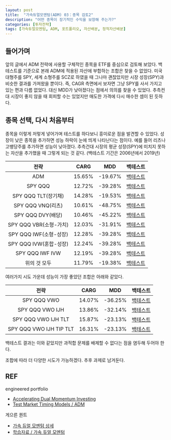 ```yaml
---
layout: post
title:  "가속듀얼모멘텀(ADM) 03：종목 검토2"
description: "어떤 종목이 장기적인 수익을 보장해 주는가?"
categories: [투자전략]
tags: [가속듀얼모멘텀, ADM, 포트폴리오, 자산배분, 정적자산배분]
---
```


## 들어가며

앞의 글에서 ADM 전략에 사용할 구체적인 종목을 ETF를 중심으로 검토해 보았다. 백테스트를 기준으로 본래 ADM에 적용된 자산에 부합하는 조합은 찾을 수 없었다. 미국 대형주를 SPY, 세계 소형주를 SCZ로 하였을 때 그나마 괜찮았지만 시장 성장(SPY)과 비슷한 결과를 가져왔을 뿐이다. 즉, CAGR 측면에서 보자면 그냥 SPY를 사서 가지고 있는 편과 다름 없었다. 대신 MDD가 낮아졌다는 점에서 의의를 찾을 수 있었다. 추측컨대 시장이 좋지 않을 때 회피할 수는 있었지만 매도한 가격에 다시 매수한 셈이 된 듯하다.

## 종목 선택, 다시 처음부터

종목을 이렇게 저렇게 넣어가며 테스트를 하다보니 흥미로운 점을 발견할 수 있었다. 성장이 낮은 종목을 추가하면 성능 하락이 눈에 띄게 나타난다는 점이다. 예를 들어 리츠나 고뱅당주를 추가하면 성능이 낮아졌다. 추측건대 시장의 평균 성장(SPY)에 미치지 못하는 자산을 추가했을 때 그렇게 되는 것 같다. (백테스트 기간은 2006년에서 2019년)

| 전략 | CARG  | MDD  | 백테스트 |
|:---:|:-----:|:----:|:----:|
| ADM  | 15.65%	 | -19.67% | [백테스트](https://www.portfoliovisualizer.com/test-market-timing-model?s=y&coreSatellite=false&timingModel=6&timePeriod=4&startYear=2006&firstMonth=1&endYear=2019&lastMonth=12&calendarAligned=true&includeYTD=false&initialAmount=10000&periodicAdjustment=0&adjustmentAmount=0&inflationAdjusted=true&adjustmentPercentage=0.0&adjustmentFrequency=4&symbols=VFINX+VINEX&singleAbsoluteMomentum=false&volatilityTarget=9.0&downsideVolatility=false&outOfMarketStartMonth=5&outOfMarketEndMonth=10&outOfMarketAssetType=2&outOfMarketAsset=VUSTX&movingAverageSignal=1&movingAverageType=1&multipleTimingPeriods=true&periodWeighting=2&windowSize=1&windowSizeInDays=105&movingAverageType2=1&windowSize2=10&windowSizeInDays2=105&excludePreviousMonth=false&normalizeReturns=false&volatilityWindowSize=0&volatilityWindowSizeInDays=0&assetsToHold=1&allocationWeights=1&riskControlType=0&riskWindowSize=10&riskWindowSizeInDays=0&stopLossMode=0&stopLossThreshold=2.0&stopLossAssetType=1&rebalancePeriod=1&separateSignalAsset=false&tradeExecution=0&leverageType=0&leverageRatio=0.0&debtAmount=0&debtInterest=0.0&maintenanceMargin=25.0&leveragedBenchmark=false&comparedAllocation=0&benchmark=-1&benchmarkSymbol=SPY&timingPeriods%5B0%5D=1&timingUnits%5B0%5D=2&timingWeights%5B0%5D=33&timingPeriods%5B1%5D=3&timingUnits%5B1%5D=2&timingWeights%5B1%5D=33&timingPeriods%5B2%5D=6&timingUnits%5B2%5D=2&timingWeights%5B2%5D=34&timingUnits%5B3%5D=2&timingWeights%5B3%5D=0&timingUnits%5B4%5D=2&timingWeights%5B4%5D=0&volatilityPeriodUnit=2&volatilityPeriodWeight=0) |
| SPY QQQ  | 12.72% | -39.28%  | [백테스트](https://www.portfoliovisualizer.com/test-market-timing-model?s=y&coreSatellite=false&timingModel=6&timePeriod=4&startYear=2006&firstMonth=1&endYear=2019&lastMonth=12&calendarAligned=true&includeYTD=false&initialAmount=10000&periodicAdjustment=0&adjustmentAmount=0&inflationAdjusted=true&adjustmentPercentage=0.0&adjustmentFrequency=4&symbols=SPY+QQQ&singleAbsoluteMomentum=false&volatilityTarget=9.0&downsideVolatility=false&outOfMarketStartMonth=5&outOfMarketEndMonth=10&outOfMarketAssetType=2&outOfMarketAsset=TLT&movingAverageSignal=1&movingAverageType=1&multipleTimingPeriods=true&periodWeighting=2&windowSize=1&windowSizeInDays=105&movingAverageType2=1&windowSize2=10&windowSizeInDays2=105&excludePreviousMonth=false&normalizeReturns=false&volatilityWindowSize=0&volatilityWindowSizeInDays=0&assetsToHold=1&allocationWeights=1&riskControlType=0&riskWindowSize=10&riskWindowSizeInDays=0&stopLossMode=0&stopLossThreshold=2.0&stopLossAssetType=1&rebalancePeriod=1&separateSignalAsset=false&tradeExecution=0&leverageType=0&leverageRatio=0.0&debtAmount=0&debtInterest=0.0&maintenanceMargin=25.0&leveragedBenchmark=false&comparedAllocation=0&benchmark=-1&benchmarkSymbol=SPY&timingPeriods%5B0%5D=1&timingUnits%5B0%5D=2&timingWeights%5B0%5D=33&timingPeriods%5B1%5D=3&timingUnits%5B1%5D=2&timingWeights%5B1%5D=33&timingPeriods%5B2%5D=6&timingUnits%5B2%5D=2&timingWeights%5B2%5D=34&timingUnits%5B3%5D=2&timingWeights%5B3%5D=0&timingUnits%5B4%5D=2&timingWeights%5B4%5D=0&volatilityPeriodUnit=2&volatilityPeriodWeight=0) |
| SPY QQQ TLT(장기채) | 14.28% | -19.53%  | [백테스트](https://www.portfoliovisualizer.com/test-market-timing-model?s=y&coreSatellite=false&timingModel=6&timePeriod=4&startYear=2006&firstMonth=1&endYear=2019&lastMonth=12&calendarAligned=true&includeYTD=false&initialAmount=10000&periodicAdjustment=0&adjustmentAmount=0&inflationAdjusted=true&adjustmentPercentage=0.0&adjustmentFrequency=4&symbols=SPY+QQQ+TLT&singleAbsoluteMomentum=false&volatilityTarget=9.0&downsideVolatility=false&outOfMarketStartMonth=5&outOfMarketEndMonth=10&outOfMarketAssetType=2&outOfMarketAsset=TLT&movingAverageSignal=1&movingAverageType=1&multipleTimingPeriods=true&periodWeighting=2&windowSize=1&windowSizeInDays=105&movingAverageType2=1&windowSize2=10&windowSizeInDays2=105&excludePreviousMonth=false&normalizeReturns=false&volatilityWindowSize=0&volatilityWindowSizeInDays=0&assetsToHold=1&allocationWeights=1&riskControlType=0&riskWindowSize=10&riskWindowSizeInDays=0&stopLossMode=0&stopLossThreshold=2.0&stopLossAssetType=1&rebalancePeriod=1&separateSignalAsset=false&tradeExecution=0&leverageType=0&leverageRatio=0.0&debtAmount=0&debtInterest=0.0&maintenanceMargin=25.0&leveragedBenchmark=false&comparedAllocation=0&benchmark=-1&benchmarkSymbol=SPY&timingPeriods%5B0%5D=1&timingUnits%5B0%5D=2&timingWeights%5B0%5D=33&timingPeriods%5B1%5D=3&timingUnits%5B1%5D=2&timingWeights%5B1%5D=33&timingPeriods%5B2%5D=6&timingUnits%5B2%5D=2&timingWeights%5B2%5D=34&timingUnits%5B3%5D=2&timingWeights%5B3%5D=0&timingUnits%5B4%5D=2&timingWeights%5B4%5D=0&volatilityPeriodUnit=2&volatilityPeriodWeight=0) |
| SPY QQQ VNQ(리츠)  | 10.61% | -48.75% | [백테스트](https://www.portfoliovisualizer.com/test-market-timing-model?s=y&coreSatellite=false&timingModel=6&timePeriod=4&startYear=2006&firstMonth=1&endYear=2019&lastMonth=12&calendarAligned=true&includeYTD=false&initialAmount=10000&periodicAdjustment=0&adjustmentAmount=0&inflationAdjusted=true&adjustmentPercentage=0.0&adjustmentFrequency=4&symbols=SPY+QQQ+VNQ&singleAbsoluteMomentum=false&volatilityTarget=9.0&downsideVolatility=false&outOfMarketStartMonth=5&outOfMarketEndMonth=10&outOfMarketAssetType=2&outOfMarketAsset=TLT&movingAverageSignal=1&movingAverageType=1&multipleTimingPeriods=true&periodWeighting=2&windowSize=1&windowSizeInDays=105&movingAverageType2=1&windowSize2=10&windowSizeInDays2=105&excludePreviousMonth=false&normalizeReturns=false&volatilityWindowSize=0&volatilityWindowSizeInDays=0&assetsToHold=1&allocationWeights=1&riskControlType=0&riskWindowSize=10&riskWindowSizeInDays=0&stopLossMode=0&stopLossThreshold=2.0&stopLossAssetType=1&rebalancePeriod=1&separateSignalAsset=false&tradeExecution=0&leverageType=0&leverageRatio=0.0&debtAmount=0&debtInterest=0.0&maintenanceMargin=25.0&leveragedBenchmark=false&comparedAllocation=0&benchmark=-1&benchmarkSymbol=SPY&timingPeriods%5B0%5D=1&timingUnits%5B0%5D=2&timingWeights%5B0%5D=33&timingPeriods%5B1%5D=3&timingUnits%5B1%5D=2&timingWeights%5B1%5D=33&timingPeriods%5B2%5D=6&timingUnits%5B2%5D=2&timingWeights%5B2%5D=34&timingUnits%5B3%5D=2&timingWeights%5B3%5D=0&timingUnits%5B4%5D=2&timingWeights%5B4%5D=0&volatilityPeriodUnit=2&volatilityPeriodWeight=0) |
| SPY QQQ DVY(배당)  | 10.46% | -45.22% | [백테스트](https://www.portfoliovisualizer.com/test-market-timing-model?s=y&coreSatellite=false&timingModel=6&timePeriod=4&startYear=2006&firstMonth=1&endYear=2019&lastMonth=12&calendarAligned=true&includeYTD=false&initialAmount=10000&periodicAdjustment=0&adjustmentAmount=0&inflationAdjusted=true&adjustmentPercentage=0.0&adjustmentFrequency=4&symbols=SPY+QQQ+DVY&singleAbsoluteMomentum=false&volatilityTarget=9.0&downsideVolatility=false&outOfMarketStartMonth=5&outOfMarketEndMonth=10&outOfMarketAssetType=2&outOfMarketAsset=TLT&movingAverageSignal=1&movingAverageType=1&multipleTimingPeriods=true&periodWeighting=2&windowSize=1&windowSizeInDays=105&movingAverageType2=1&windowSize2=10&windowSizeInDays2=105&excludePreviousMonth=false&normalizeReturns=false&volatilityWindowSize=0&volatilityWindowSizeInDays=0&assetsToHold=1&allocationWeights=1&riskControlType=0&riskWindowSize=10&riskWindowSizeInDays=0&stopLossMode=0&stopLossThreshold=2.0&stopLossAssetType=1&rebalancePeriod=1&separateSignalAsset=false&tradeExecution=0&leverageType=0&leverageRatio=0.0&debtAmount=0&debtInterest=0.0&maintenanceMargin=25.0&leveragedBenchmark=false&comparedAllocation=0&benchmark=-1&benchmarkSymbol=SPY&timingPeriods%5B0%5D=1&timingUnits%5B0%5D=2&timingWeights%5B0%5D=33&timingPeriods%5B1%5D=3&timingUnits%5B1%5D=2&timingWeights%5B1%5D=33&timingPeriods%5B2%5D=6&timingUnits%5B2%5D=2&timingWeights%5B2%5D=34&timingUnits%5B3%5D=2&timingWeights%5B3%5D=0&timingUnits%5B4%5D=2&timingWeights%5B4%5D=0&volatilityPeriodUnit=2&volatilityPeriodWeight=0) |
| SPY QQQ VBR(소형-가치) | 12.03% | -31.91% | [백테스트](https://www.portfoliovisualizer.com/test-market-timing-model?s=y&coreSatellite=false&timingModel=6&timePeriod=4&startYear=2006&firstMonth=1&endYear=2019&lastMonth=12&calendarAligned=true&includeYTD=false&initialAmount=10000&periodicAdjustment=0&adjustmentAmount=0&inflationAdjusted=true&adjustmentPercentage=0.0&adjustmentFrequency=4&symbols=SPY+QQQ+VBR&singleAbsoluteMomentum=false&volatilityTarget=9.0&downsideVolatility=false&outOfMarketStartMonth=5&outOfMarketEndMonth=10&outOfMarketAssetType=2&outOfMarketAsset=TLT&movingAverageSignal=1&movingAverageType=1&multipleTimingPeriods=true&periodWeighting=2&windowSize=1&windowSizeInDays=105&movingAverageType2=1&windowSize2=10&windowSizeInDays2=105&excludePreviousMonth=false&normalizeReturns=false&volatilityWindowSize=0&volatilityWindowSizeInDays=0&assetsToHold=1&allocationWeights=1&riskControlType=0&riskWindowSize=10&riskWindowSizeInDays=0&stopLossMode=0&stopLossThreshold=2.0&stopLossAssetType=1&rebalancePeriod=1&separateSignalAsset=false&tradeExecution=0&leverageType=0&leverageRatio=0.0&debtAmount=0&debtInterest=0.0&maintenanceMargin=25.0&leveragedBenchmark=false&comparedAllocation=0&benchmark=-1&benchmarkSymbol=SPY&timingPeriods%5B0%5D=1&timingUnits%5B0%5D=2&timingWeights%5B0%5D=33&timingPeriods%5B1%5D=3&timingUnits%5B1%5D=2&timingWeights%5B1%5D=33&timingPeriods%5B2%5D=6&timingUnits%5B2%5D=2&timingWeights%5B2%5D=34&timingUnits%5B3%5D=2&timingWeights%5B3%5D=0&timingUnits%5B4%5D=2&timingWeights%5B4%5D=0&volatilityPeriodUnit=2&volatilityPeriodWeight=0) |
| SPY QQQ IWF(소형-성장) | 12.28% | -39.28% | [백테스트](https://www.portfoliovisualizer.com/test-market-timing-model?s=y&coreSatellite=false&timingModel=6&timePeriod=4&startYear=2006&firstMonth=1&endYear=2019&lastMonth=12&calendarAligned=true&includeYTD=false&initialAmount=10000&periodicAdjustment=0&adjustmentAmount=0&inflationAdjusted=true&adjustmentPercentage=0.0&adjustmentFrequency=4&symbols=SPY+QQQ+IWF&singleAbsoluteMomentum=false&volatilityTarget=9.0&downsideVolatility=false&outOfMarketStartMonth=5&outOfMarketEndMonth=10&outOfMarketAssetType=2&outOfMarketAsset=TLT&movingAverageSignal=1&movingAverageType=1&multipleTimingPeriods=true&periodWeighting=2&windowSize=1&windowSizeInDays=105&movingAverageType2=1&windowSize2=10&windowSizeInDays2=105&excludePreviousMonth=false&normalizeReturns=false&volatilityWindowSize=0&volatilityWindowSizeInDays=0&assetsToHold=1&allocationWeights=1&riskControlType=0&riskWindowSize=10&riskWindowSizeInDays=0&stopLossMode=0&stopLossThreshold=2.0&stopLossAssetType=1&rebalancePeriod=1&separateSignalAsset=false&tradeExecution=0&leverageType=0&leverageRatio=0.0&debtAmount=0&debtInterest=0.0&maintenanceMargin=25.0&leveragedBenchmark=false&comparedAllocation=0&benchmark=-1&benchmarkSymbol=SPY&timingPeriods%5B0%5D=1&timingUnits%5B0%5D=2&timingWeights%5B0%5D=33&timingPeriods%5B1%5D=3&timingUnits%5B1%5D=2&timingWeights%5B1%5D=33&timingPeriods%5B2%5D=6&timingUnits%5B2%5D=2&timingWeights%5B2%5D=34&timingUnits%5B3%5D=2&timingWeights%5B3%5D=0&timingUnits%5B4%5D=2&timingWeights%5B4%5D=0&volatilityPeriodUnit=2&volatilityPeriodWeight=0) |
| SPY QQQ IVW(혼합-성장) | 12.24% | -39.28% | [백테스트](https://www.portfoliovisualizer.com/test-market-timing-model?s=y&coreSatellite=false&timingModel=6&timePeriod=4&startYear=2006&firstMonth=1&endYear=2019&lastMonth=12&calendarAligned=true&includeYTD=false&initialAmount=10000&periodicAdjustment=0&adjustmentAmount=0&inflationAdjusted=true&adjustmentPercentage=0.0&adjustmentFrequency=4&symbols=SPY+QQQ+IVW&singleAbsoluteMomentum=false&volatilityTarget=9.0&downsideVolatility=false&outOfMarketStartMonth=5&outOfMarketEndMonth=10&outOfMarketAssetType=2&outOfMarketAsset=TLT&movingAverageSignal=1&movingAverageType=1&multipleTimingPeriods=true&periodWeighting=2&windowSize=1&windowSizeInDays=105&movingAverageType2=1&windowSize2=10&windowSizeInDays2=105&excludePreviousMonth=false&normalizeReturns=false&volatilityWindowSize=0&volatilityWindowSizeInDays=0&assetsToHold=1&allocationWeights=1&riskControlType=0&riskWindowSize=10&riskWindowSizeInDays=0&stopLossMode=0&stopLossThreshold=2.0&stopLossAssetType=1&rebalancePeriod=1&separateSignalAsset=false&tradeExecution=0&leverageType=0&leverageRatio=0.0&debtAmount=0&debtInterest=0.0&maintenanceMargin=25.0&leveragedBenchmark=false&comparedAllocation=0&benchmark=-1&benchmarkSymbol=SPY&timingPeriods%5B0%5D=1&timingUnits%5B0%5D=2&timingWeights%5B0%5D=33&timingPeriods%5B1%5D=3&timingUnits%5B1%5D=2&timingWeights%5B1%5D=33&timingPeriods%5B2%5D=6&timingUnits%5B2%5D=2&timingWeights%5B2%5D=34&timingUnits%5B3%5D=2&timingWeights%5B3%5D=0&timingUnits%5B4%5D=2&timingWeights%5B4%5D=0&volatilityPeriodUnit=2&volatilityPeriodWeight=0)
| SPY QQQ IWF IVW | 12.19% | -39.28% | [백테스트](https://www.portfoliovisualizer.com/test-market-timing-model?s=y&coreSatellite=false&timingModel=6&timePeriod=4&startYear=2006&firstMonth=1&endYear=2019&lastMonth=12&calendarAligned=true&includeYTD=false&initialAmount=10000&periodicAdjustment=0&adjustmentAmount=0&inflationAdjusted=true&adjustmentPercentage=0.0&adjustmentFrequency=4&symbols=SPY+QQQ+IWF+IVW&singleAbsoluteMomentum=false&volatilityTarget=9.0&downsideVolatility=false&outOfMarketStartMonth=5&outOfMarketEndMonth=10&outOfMarketAssetType=2&outOfMarketAsset=TLT&movingAverageSignal=1&movingAverageType=1&multipleTimingPeriods=true&periodWeighting=2&windowSize=1&windowSizeInDays=105&movingAverageType2=1&windowSize2=10&windowSizeInDays2=105&excludePreviousMonth=false&normalizeReturns=false&volatilityWindowSize=0&volatilityWindowSizeInDays=0&assetsToHold=1&allocationWeights=1&riskControlType=0&riskWindowSize=10&riskWindowSizeInDays=0&stopLossMode=0&stopLossThreshold=2.0&stopLossAssetType=1&rebalancePeriod=1&separateSignalAsset=false&tradeExecution=0&leverageType=0&leverageRatio=0.0&debtAmount=0&debtInterest=0.0&maintenanceMargin=25.0&leveragedBenchmark=false&comparedAllocation=0&benchmark=-1&benchmarkSymbol=SPY&timingPeriods%5B0%5D=1&timingUnits%5B0%5D=2&timingWeights%5B0%5D=33&timingPeriods%5B1%5D=3&timingUnits%5B1%5D=2&timingWeights%5B1%5D=33&timingPeriods%5B2%5D=6&timingUnits%5B2%5D=2&timingWeights%5B2%5D=34&timingUnits%5B3%5D=2&timingWeights%5B3%5D=0&timingUnits%5B4%5D=2&timingWeights%5B4%5D=0&volatilityPeriodUnit=2&volatilityPeriodWeight=0) |
| 위의 것 모두 | 11.79% | -19.38% | [백테스트](https://www.portfoliovisualizer.com/test-market-timing-model?s=y&coreSatellite=false&timingModel=6&timePeriod=4&startYear=2006&firstMonth=1&endYear=2019&lastMonth=12&calendarAligned=true&includeYTD=false&initialAmount=10000&periodicAdjustment=0&adjustmentAmount=0&inflationAdjusted=true&adjustmentPercentage=0.0&adjustmentFrequency=4&symbols=SPY+QQQ+TLT+VNQ+DVY+VBR+IWF+IVW&singleAbsoluteMomentum=false&volatilityTarget=9.0&downsideVolatility=false&outOfMarketStartMonth=5&outOfMarketEndMonth=10&outOfMarketAssetType=2&outOfMarketAsset=TLT&movingAverageSignal=1&movingAverageType=1&multipleTimingPeriods=true&periodWeighting=2&windowSize=1&windowSizeInDays=105&movingAverageType2=1&windowSize2=10&windowSizeInDays2=105&excludePreviousMonth=false&normalizeReturns=false&volatilityWindowSize=0&volatilityWindowSizeInDays=0&assetsToHold=1&allocationWeights=1&riskControlType=0&riskWindowSize=10&riskWindowSizeInDays=0&stopLossMode=0&stopLossThreshold=2.0&stopLossAssetType=1&rebalancePeriod=1&separateSignalAsset=false&tradeExecution=0&leverageType=0&leverageRatio=0.0&debtAmount=0&debtInterest=0.0&maintenanceMargin=25.0&leveragedBenchmark=false&comparedAllocation=0&benchmark=-1&benchmarkSymbol=SPY&timingPeriods%5B0%5D=1&timingUnits%5B0%5D=2&timingWeights%5B0%5D=33&timingPeriods%5B1%5D=3&timingUnits%5B1%5D=2&timingWeights%5B1%5D=33&timingPeriods%5B2%5D=6&timingUnits%5B2%5D=2&timingWeights%5B2%5D=34&timingUnits%5B3%5D=2&timingWeights%5B3%5D=0&timingUnits%5B4%5D=2&timingWeights%5B4%5D=0&volatilityPeriodUnit=2&volatilityPeriodWeight=0) |

여러가지 시도 가운데 성능이 가장 좋았던 조합은 아래와 같았다. 

| 전략 | CARG  | MDD  | 백테스트 |
|:---:|:-----:|:----:|:----:|
| SPY QQQ VWO | 14.07% | -36.25% | [백테스트](https://www.portfoliovisualizer.com/test-market-timing-model?s=y&coreSatellite=false&timingModel=6&timePeriod=4&startYear=2006&firstMonth=1&endYear=2019&lastMonth=12&calendarAligned=true&includeYTD=false&initialAmount=10000&periodicAdjustment=0&adjustmentAmount=0&inflationAdjusted=true&adjustmentPercentage=0.0&adjustmentFrequency=4&symbols=SPY+QQQ++VWO&singleAbsoluteMomentum=false&volatilityTarget=9.0&downsideVolatility=false&outOfMarketStartMonth=5&outOfMarketEndMonth=10&outOfMarketAssetType=2&outOfMarketAsset=TLT&movingAverageSignal=1&movingAverageType=1&multipleTimingPeriods=true&periodWeighting=2&windowSize=1&windowSizeInDays=105&movingAverageType2=1&windowSize2=10&windowSizeInDays2=105&excludePreviousMonth=false&normalizeReturns=false&volatilityWindowSize=0&volatilityWindowSizeInDays=0&assetsToHold=1&allocationWeights=1&riskControlType=0&riskWindowSize=10&riskWindowSizeInDays=0&stopLossMode=0&stopLossThreshold=2.0&stopLossAssetType=1&rebalancePeriod=1&separateSignalAsset=false&tradeExecution=0&leverageType=0&leverageRatio=0.0&debtAmount=0&debtInterest=0.0&maintenanceMargin=25.0&leveragedBenchmark=false&comparedAllocation=0&benchmark=-1&benchmarkSymbol=SPY&timingPeriods%5B0%5D=1&timingUnits%5B0%5D=2&timingWeights%5B0%5D=33&timingPeriods%5B1%5D=3&timingUnits%5B1%5D=2&timingWeights%5B1%5D=33&timingPeriods%5B2%5D=6&timingUnits%5B2%5D=2&timingWeights%5B2%5D=34&timingUnits%5B3%5D=2&timingWeights%5B3%5D=0&timingUnits%5B4%5D=2&timingWeights%5B4%5D=0&volatilityPeriodUnit=2&volatilityPeriodWeight=0) |
| SPY QQQ VWO IJH | 13.86% | -32.14% | [백테스트](https://www.portfoliovisualizer.com/test-market-timing-model?s=y&coreSatellite=false&timingModel=6&timePeriod=4&startYear=2006&firstMonth=1&endYear=2019&lastMonth=12&calendarAligned=true&includeYTD=false&initialAmount=10000&periodicAdjustment=0&adjustmentAmount=0&inflationAdjusted=true&adjustmentPercentage=0.0&adjustmentFrequency=4&symbols=SPY+QQQ++VWO+IJH&singleAbsoluteMomentum=false&volatilityTarget=9.0&downsideVolatility=false&outOfMarketStartMonth=5&outOfMarketEndMonth=10&outOfMarketAssetType=2&outOfMarketAsset=TLT&movingAverageSignal=1&movingAverageType=1&multipleTimingPeriods=true&periodWeighting=2&windowSize=1&windowSizeInDays=105&movingAverageType2=1&windowSize2=10&windowSizeInDays2=105&excludePreviousMonth=false&normalizeReturns=false&volatilityWindowSize=0&volatilityWindowSizeInDays=0&assetsToHold=1&allocationWeights=1&riskControlType=0&riskWindowSize=10&riskWindowSizeInDays=0&stopLossMode=0&stopLossThreshold=2.0&stopLossAssetType=1&rebalancePeriod=1&separateSignalAsset=false&tradeExecution=0&leverageType=0&leverageRatio=0.0&debtAmount=0&debtInterest=0.0&maintenanceMargin=25.0&leveragedBenchmark=false&comparedAllocation=0&benchmark=-1&benchmarkSymbol=SPY&timingPeriods%5B0%5D=1&timingUnits%5B0%5D=2&timingWeights%5B0%5D=33&timingPeriods%5B1%5D=3&timingUnits%5B1%5D=2&timingWeights%5B1%5D=33&timingPeriods%5B2%5D=6&timingUnits%5B2%5D=2&timingWeights%5B2%5D=34&timingUnits%5B3%5D=2&timingWeights%5B3%5D=0&timingUnits%5B4%5D=2&timingWeights%5B4%5D=0&volatilityPeriodUnit=2&volatilityPeriodWeight=0) |
| SPY QQQ VWO IJH TLT  | 15.87% | -23.13% | [백테스트](https://www.portfoliovisualizer.com/test-market-timing-model?s=y&coreSatellite=false&timingModel=6&timePeriod=4&startYear=2006&firstMonth=1&endYear=2019&lastMonth=12&calendarAligned=true&includeYTD=false&initialAmount=10000&periodicAdjustment=0&adjustmentAmount=0&inflationAdjusted=true&adjustmentPercentage=0.0&adjustmentFrequency=4&symbols=SPY+QQQ++VWO+IJH+TLT&singleAbsoluteMomentum=false&volatilityTarget=9.0&downsideVolatility=false&outOfMarketStartMonth=5&outOfMarketEndMonth=10&outOfMarketAssetType=2&outOfMarketAsset=TLT&movingAverageSignal=1&movingAverageType=1&multipleTimingPeriods=true&periodWeighting=2&windowSize=1&windowSizeInDays=105&movingAverageType2=1&windowSize2=10&windowSizeInDays2=105&excludePreviousMonth=false&normalizeReturns=false&volatilityWindowSize=0&volatilityWindowSizeInDays=0&assetsToHold=1&allocationWeights=1&riskControlType=0&riskWindowSize=10&riskWindowSizeInDays=0&stopLossMode=0&stopLossThreshold=2.0&stopLossAssetType=1&rebalancePeriod=1&separateSignalAsset=false&tradeExecution=0&leverageType=0&leverageRatio=0.0&debtAmount=0&debtInterest=0.0&maintenanceMargin=25.0&leveragedBenchmark=false&comparedAllocation=0&benchmark=-1&benchmarkSymbol=SPY&timingPeriods%5B0%5D=1&timingUnits%5B0%5D=2&timingWeights%5B0%5D=33&timingPeriods%5B1%5D=3&timingUnits%5B1%5D=2&timingWeights%5B1%5D=33&timingPeriods%5B2%5D=6&timingUnits%5B2%5D=2&timingWeights%5B2%5D=34&timingUnits%5B3%5D=2&timingWeights%5B3%5D=0&timingUnits%5B4%5D=2&timingWeights%5B4%5D=0&volatilityPeriodUnit=2&volatilityPeriodWeight=0) |
| SPY QQQ VWO IJH TIP TLT | 16.31% | -23.13% | [백테스트](https://www.portfoliovisualizer.com/test-market-timing-model?s=y&coreSatellite=false&timingModel=6&timePeriod=4&startYear=2006&firstMonth=1&endYear=2019&lastMonth=12&calendarAligned=true&includeYTD=false&initialAmount=10000&periodicAdjustment=0&adjustmentAmount=0&inflationAdjusted=true&adjustmentPercentage=0.0&adjustmentFrequency=4&symbols=SPY+QQQ++VWO+IJH+TLT+TIP&singleAbsoluteMomentum=false&volatilityTarget=9.0&downsideVolatility=false&outOfMarketStartMonth=5&outOfMarketEndMonth=10&outOfMarketAssetType=2&outOfMarketAsset=TLT&movingAverageSignal=1&movingAverageType=1&multipleTimingPeriods=true&periodWeighting=2&windowSize=1&windowSizeInDays=105&movingAverageType2=1&windowSize2=10&windowSizeInDays2=105&excludePreviousMonth=false&normalizeReturns=false&volatilityWindowSize=0&volatilityWindowSizeInDays=0&assetsToHold=1&allocationWeights=1&riskControlType=0&riskWindowSize=10&riskWindowSizeInDays=0&stopLossMode=0&stopLossThreshold=2.0&stopLossAssetType=1&rebalancePeriod=1&separateSignalAsset=false&tradeExecution=0&leverageType=0&leverageRatio=0.0&debtAmount=0&debtInterest=0.0&maintenanceMargin=25.0&leveragedBenchmark=false&comparedAllocation=0&benchmark=-1&benchmarkSymbol=SPY&timingPeriods%5B0%5D=1&timingUnits%5B0%5D=2&timingWeights%5B0%5D=33&timingPeriods%5B1%5D=3&timingUnits%5B1%5D=2&timingWeights%5B1%5D=33&timingPeriods%5B2%5D=6&timingUnits%5B2%5D=2&timingWeights%5B2%5D=34&timingUnits%5B3%5D=2&timingWeights%5B3%5D=0&timingUnits%5B4%5D=2&timingWeights%5B4%5D=0&volatilityPeriodUnit=2&volatilityPeriodWeight=0) |

백테스트 결과는 이와 같았지만 과적합 문제를 배제할 수 없다는 점을 염두해 두어야 한다. 

조합에 따라 더 다양한 시도가 가능하겠다. 추후 과제로 남겨둔다. 

## REF

engineered portfolio
* [Accelerating Dual Momentum Investing](https://engineeredportfolio.com/2018/05/02/accelerating-dual-momentum-investing/)
* [Test Market Timing Models / ADM](https://www.portfoliovisualizer.com/test-market-timing-model?s=y&coreSatellite=false&timingModel=6&startYear=1985&endYear=2018&initialAmount=10000&symbols=VFINX+VINEX&singleAbsoluteMomentum=false&volatilityTarget=9.0&downsideVolatility=false&outOfMarketAssetType=2&outOfMarketAsset=VUSTX&movingAverageSignal=1&movingAverageType=1&multipleTimingPeriods=true&periodWeighting=2&windowSize=1&windowSizeInDays=105&movingAverageType2=1&windowSize2=10&windowSizeInDays2=105&volatilityWindowSize=0&volatilityWindowSizeInDays=0&assetsToHold=1&allocationWeights=1&riskControl=false&riskWindowSize=10&riskWindowSizeInDays=0&rebalancePeriod=1&separateSignalAsset=false&tradeExecution=0&benchmark=VFINX&timingPeriods[0]=1&timingUnits[0]=2&timingWeights[0]=33&timingPeriods[1]=3&timingUnits[1]=2&timingWeights[1]=33&timingPeriods[2]=6&timingUnits[2]=2&timingWeights[2]=34&timingUnits[3]=2&timingWeights[3]=0&timingUnits[4]=2&timingWeights[4]=0&volatilityPeriodUnit=2&volatilityPeriodWeight=0)

게으른 퀀트
* [가속 듀얼 모멘텀 상세](https://lazyquant.xyz/allocation/detail/ADM)
* [학습자료 / 가속 듀얼 모멘텀](https://lazyquant.xyz/docs/detail/%EC%9E%90%EC%82%B0%EB%B0%B0%EB%B6%84/19)